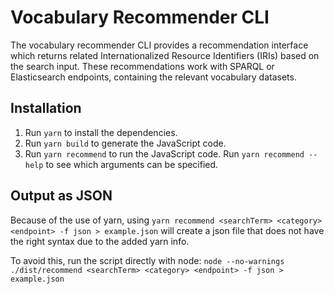 # Vocabulary Recommender CLI
The vocabulary recommender CLI provides a recommendation interface which returns related Internationalized Resource Identifiers (IRIs) based on the search input. These recommendations work with SPARQL or Elasticsearch endpoints, containing the relevant vocabulary datasets.

## Installation

1. Run `yarn` to install the dependencies.
2. Run `yarn build` to generate the JavaScript code.
3. Run `yarn recommend` to run the JavaScript code. Run `yarn recommend --help` to see which arguments can be specified.

## Output as JSON
Because of the use of yarn, using `yarn recommend <searchTerm> <category> <endpoint> -f json > example.json` will create a json file that does not have the right syntax due to the added yarn info. 

To avoid this, run the script directly with node: `node --no-warnings ./dist/recommend <searchTerm> <category> <endpoint> -f json > example.json`
